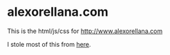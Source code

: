 # alexorellana.com
This is the html/js/css for http://www.alexorellana.com


I stole most of this from [here](https://www.w3schools.com/w3css/default.asp).
